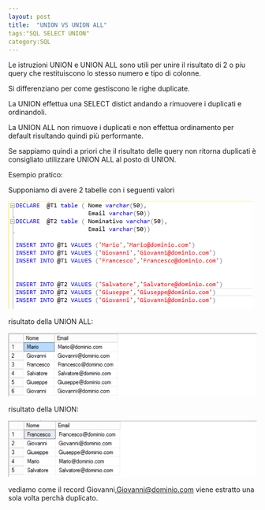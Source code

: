 ```yaml
---
layout: post
title:  "UNION VS UNION ALL"
tags:"SQL SELECT UNION"
category:SQL
---
```

Le istruzioni UNION e UNION ALL sono utili per unire il risultato di 2 o piu query che restituiscono lo stesso numero e tipo di colonne.

Si differenziano per come gestiscono le righe duplicate.

La UNION effettua una SELECT distict andando a rimuovere i duplicati e ordinandoli.

La UNION ALL non rimuove i duplicati e non effettua ordinamento per default risultando quindi più performante.

Se sappiamo quindi a priori che il risultato delle query non ritorna duplicati è consigliato utilizzare UNION ALL al posto di UNION.

Esempio pratico:

Supponiamo di avere 2 tabelle con i seguenti valori

![tabelle](/assets/images/posts/unionvsunionall/tabelle.png)


risultato della UNION ALL: 

![resultunionall](/assets/images/posts/unionvsunionall/resultunionall.png)


risultato della UNION: 

![resultunion](/assets/images/posts/unionvsunionall/resultunion.png)


vediamo come il record Giovanni,Giovanni@dominio.com viene estratto una sola volta perchà duplicato.
